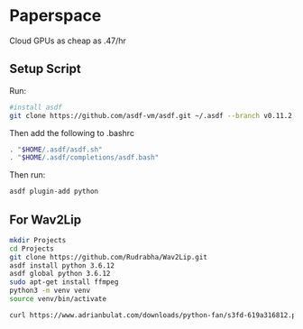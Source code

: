 # Paperspace

Cloud GPUs as cheap as .47/hr

## Setup Script

Run:

```bash
#install asdf
git clone https://github.com/asdf-vm/asdf.git ~/.asdf --branch v0.11.2
```

Then add the following to .bashrc

```bash
. "$HOME/.asdf/asdf.sh"
. "$HOME/.asdf/completions/asdf.bash"
```

Then run:

```bash
asdf plugin-add python
```

## For Wav2Lip

```bash
mkdir Projects
cd Projects
git clone https://github.com/Rudrabha/Wav2Lip.git
asdf install python 3.6.12
asdf global python 3.6.12
sudo apt-get install ffmpeg
python3 -m venv venv
source venv/bin/activate

curl https://www.adrianbulat.com/downloads/python-fan/s3fd-619a316812.pth --output face_detection/detection/sfd/s3fd.pth
```

